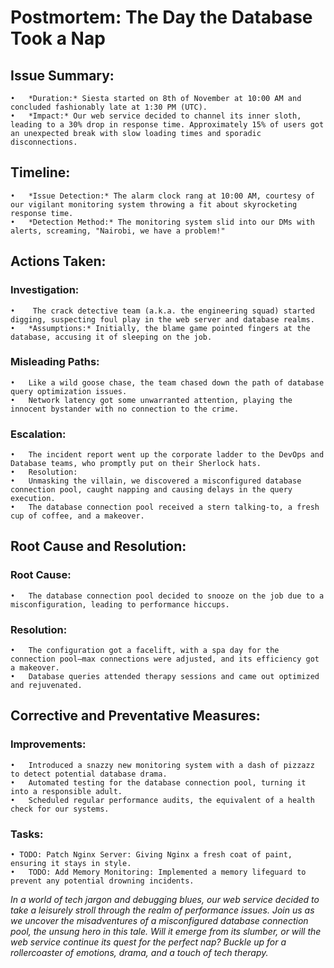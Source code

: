 # Postmortem: The Day the Database Took a Nap
## Issue Summary:
    •	*Duration:* Siesta started on 8th of November at 10:00 AM and concluded fashionably late at 1:30 PM (UTC).
    •	*Impact:* Our web service decided to channel its inner sloth, leading to a 30% drop in response time. Approximately 15% of users got an unexpected break with slow loading times and sporadic disconnections.
## Timeline:
    •	*Issue Detection:* The alarm clock rang at 10:00 AM, courtesy of our vigilant monitoring system throwing a fit about skyrocketing response time.
    •	*Detection Method:* The monitoring system slid into our DMs with alerts, screaming, "Nairobi, we have a problem!"
## Actions Taken:
### Investigation:
    •    The crack detective team (a.k.a. the engineering squad) started digging, suspecting foul play in the web server and database realms.
    •	*Assumptions:* Initially, the blame game pointed fingers at the database, accusing it of sleeping on the job.
### Misleading Paths:
    •	Like a wild goose chase, the team chased down the path of database query optimization issues.
    •	Network latency got some unwarranted attention, playing the innocent bystander with no connection to the crime.
### Escalation:
    •	The incident report went up the corporate ladder to the DevOps and Database teams, who promptly put on their Sherlock hats.
    •	Resolution:
    •	Unmasking the villain, we discovered a misconfigured database connection pool, caught napping and causing delays in the query execution.
    •	The database connection pool received a stern talking-to, a fresh cup of coffee, and a makeover.
## Root Cause and Resolution:
### Root Cause:
    •	The database connection pool decided to snooze on the job due to a misconfiguration, leading to performance hiccups.
### Resolution:
    •	The configuration got a facelift, with a spa day for the connection pool—max connections were adjusted, and its efficiency got a makeover.
    •	Database queries attended therapy sessions and came out optimized and rejuvenated.
## Corrective and Preventative Measures:
### Improvements:
    •	Introduced a snazzy new monitoring system with a dash of pizzazz to detect potential database drama.
    •	Automated testing for the database connection pool, turning it into a responsible adult.
    •	Scheduled regular performance audits, the equivalent of a health check for our systems.
### Tasks:
    • TODO: Patch Nginx Server: Giving Nginx a fresh coat of paint, ensuring it stays in style.
    •	TODO: Add Memory Monitoring: Implemented a memory lifeguard to prevent any potential drowning incidents.

*In a world of tech jargon and debugging blues, our web service decided to take a leisurely stroll through the realm of performance issues. Join us as we uncover the misadventures of a misconfigured database connection pool, the unsung hero in this tale. Will it emerge from its slumber, or will the web service continue its quest for the perfect nap? Buckle up for a rollercoaster of emotions, drama, and a touch of tech therapy.*
